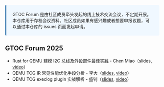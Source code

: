<div style="background-color: #f0f8ff; padding: 20px; border-left: 4px solid #4682b4; border-radius: 4px;">
GTOC Forum 是由社区成员牵头发起的线上技术交流会议，不定期开展。本仓库用于存档会议资料。社区成员如果有感兴趣或者想要申报议题，可以通过本仓库的 issues 页面发起申请。
</div>


## GTOC Forum 2025

- Rust for QEMU 建模 I2C 总线及外设部件最佳实践 - Chen Miao（slides, [video][5]）
- QEMU TCG IR 常见性能优化手段分析 - 李大（[slides][1], [video][2]）
- QEMU TCG execlog plugin 实战解析 - 盛钊（[slides][3], [video][4]）


[1]: https://liuxocakn.org.cn/indexof/%E8%99%9A%E6%8B%9F%E5%8C%96/Qemu%20TCG%20IR%20%E4%BC%98%E5%8C%96%E6%89%8B%E6%AE%B5%E5%88%86%E6%9E%90.md
[2]: https://www.bilibili.com/video/BV1XpnnzSEfm/
[3]: https://mp.weixin.qq.com/s/SVXYPO7pGrAXdfG8YSsyhg
[4]: https://www.bilibili.com/video/BV18141zYECV
[5]: https://www.bilibili.com/video/BV1UjyQBBE28